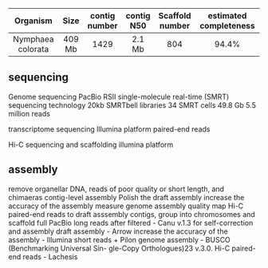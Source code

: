 | Organism | Size | contig<br>number | contig<br>N50 | Scaffold<br>number | estimated completeness | 
| :------------: | :------------: |  :------------: | :------------: | :------------: | :------------: | 
|Nymphaea colorata|409 Mb| 1429 | 2.1 Mb| 804 | 94.4%

## sequencing
Genome sequencing
PacBio RSII single-molecule real-time (SMRT) sequencing technology
20kb SMRTbell libraries
34 SMRT cells
49.8 Gb 5.5 million reads

transcriptome sequencing 
Illumina platform 
paired-end reads

Hi-C sequencing and scaffolding 
illumina platform

## assembly
remove organellar DNA, reads of poor quality or short length, and chimaeras 
contig-level assembly 
Polish the draft assembly
increase the accuracy of the assembly
measure genome assembly quality
map Hi-C paired-end reads to draft asssembly contigs, group into chromosomes and scaffold 
full PacBio long reads after filtered - Canu v.1.3 for self-correction and assembly 
draft assembly - Arrow
increase the accuracy of the assembly - Illumina short reads + Pilon
genome assembly - BUSCO (Benchmarking Universal Sin-
gle-Copy Orthologues)23 v.3.0.
Hi-C paired-end reads - Lachesis

<!--stackedit_data:
eyJoaXN0b3J5IjpbLTEyMTMwMzcyMTcsLTM0MjgxNDUwMSwxMD
M4OTc3NzcxLDIwMzQzMDAxOTQsLTcyNjI4MTEwMSw2MzM1MTUy
MTAsMTM1NjE4NDI1MSwtMTUzNDI3MjE4MSwxNDk1MTA1NDIwLC
0yMDM3NTI3NDIsLTE1MDQzMzQxMTMsLTY0NjQ4NTQzMSw0OTc4
MTg4MTBdfQ==
-->